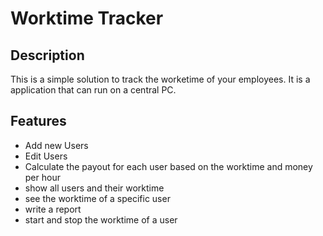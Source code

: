 # Worktime Tracker
## Description
This is a simple solution to track the worketime of your employees. It is a application that can run on a central PC.

## Features
- Add new Users
- Edit Users
- Calculate the payout for each user based on the worktime and money per hour
- show all users and their worktime
- see the worktime of a specific user
- write a report
- start and stop the worktime of a user
